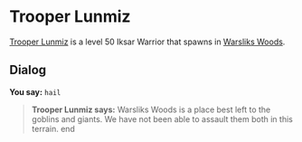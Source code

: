 # Trooper Lunmiz



[Trooper Lunmiz](/npc/79085) is a level 50 Iksar Warrior that spawns in [Warsliks Woods](/zone/79).



## Dialog

**You say:** `hail`



>**Trooper Lunmiz says:** Warsliks Woods is a place best left to the goblins and giants.  We have not been able to assault them both in this terrain.
end